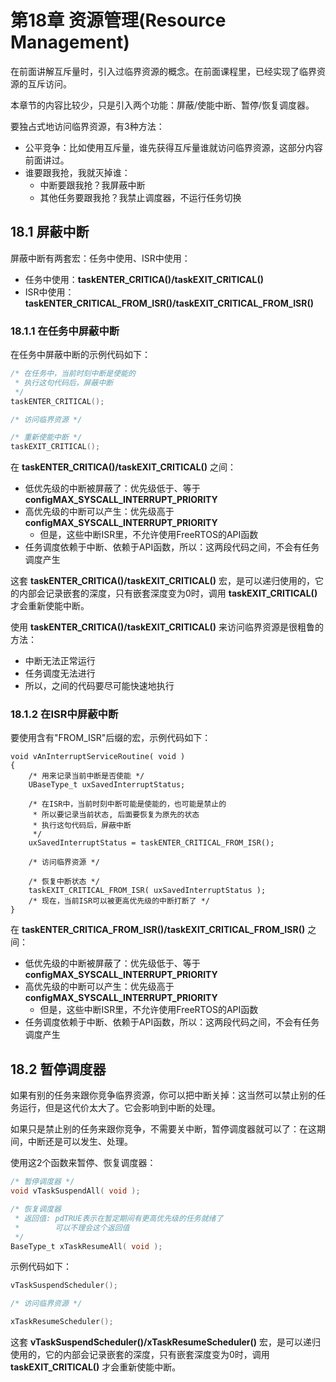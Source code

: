 # 第18章 资源管理(Resource Management)

在前面讲解互斥量时，引入过临界资源的概念。在前面课程里，已经实现了临界资源的互斥访问。

本章节的内容比较少，只是引入两个功能：屏蔽/使能中断、暂停/恢复调度器。

要独占式地访问临界资源，有3种方法：

- 公平竞争：比如使用互斥量，谁先获得互斥量谁就访问临界资源，这部分内容前面讲过。
- 谁要跟我抢，我就灭掉谁：
  - 中断要跟我抢？我屏蔽中断
  - 其他任务要跟我抢？我禁止调度器，不运行任务切换

## 18.1 屏蔽中断

屏蔽中断有两套宏：任务中使用、ISR中使用：

- 任务中使用：**taskENTER_CRITICA()/taskEXIT_CRITICAL()**
- ISR中使用：**taskENTER_CRITICAL_FROM_ISR()/taskEXIT_CRITICAL_FROM_ISR()**

### 18.1.1 在任务中屏蔽中断

在任务中屏蔽中断的示例代码如下：

```c
/* 在任务中，当前时刻中断是使能的
 * 执行这句代码后，屏蔽中断
 */
taskENTER_CRITICAL();

/* 访问临界资源 */

/* 重新使能中断 */
taskEXIT_CRITICAL();
```

在 **taskENTER_CRITICA()/taskEXIT_CRITICAL()** 之间：

- 低优先级的中断被屏蔽了：优先级低于、等于 **configMAX_SYSCALL_INTERRUPT_PRIORITY**
- 高优先级的中断可以产生：优先级高于 **configMAX_SYSCALL_INTERRUPT_PRIORITY**
  - 但是，这些中断ISR里，不允许使用FreeRTOS的API函数
- 任务调度依赖于中断、依赖于API函数，所以：这两段代码之间，不会有任务调度产生

这套 **taskENTER_CRITICA()/taskEXIT_CRITICAL()** 宏，是可以递归使用的，它的内部会记录嵌套的深度，只有嵌套深度变为0时，调用 **taskEXIT_CRITICAL()** 才会重新使能中断。

使用 **taskENTER_CRITICA()/taskEXIT_CRITICAL()** 来访问临界资源是很粗鲁的方法：

- 中断无法正常运行
- 任务调度无法进行
- 所以，之间的代码要尽可能快速地执行

### 18.1.2 在ISR中屏蔽中断

要使用含有"FROM_ISR"后缀的宏，示例代码如下：

```
void vAnInterruptServiceRoutine( void )
{
    /* 用来记录当前中断是否使能 */
    UBaseType_t uxSavedInterruptStatus;
    
    /* 在ISR中，当前时刻中断可能是使能的，也可能是禁止的
     * 所以要记录当前状态, 后面要恢复为原先的状态
     * 执行这句代码后，屏蔽中断
     */
    uxSavedInterruptStatus = taskENTER_CRITICAL_FROM_ISR();
    
    /* 访问临界资源 */

    /* 恢复中断状态 */
    taskEXIT_CRITICAL_FROM_ISR( uxSavedInterruptStatus );
    /* 现在，当前ISR可以被更高优先级的中断打断了 */
}
```

在 **taskENTER_CRITICA_FROM_ISR()/taskEXIT_CRITICAL_FROM_ISR()** 之间：

- 低优先级的中断被屏蔽了：优先级低于、等于 **configMAX_SYSCALL_INTERRUPT_PRIORITY**
- 高优先级的中断可以产生：优先级高于 **configMAX_SYSCALL_INTERRUPT_PRIORITY**
  - 但是，这些中断ISR里，不允许使用FreeRTOS的API函数
- 任务调度依赖于中断、依赖于API函数，所以：这两段代码之间，不会有任务调度产生

## 18.2 暂停调度器

如果有别的任务来跟你竞争临界资源，你可以把中断关掉：这当然可以禁止别的任务运行，但是这代价太大了。它会影响到中断的处理。

如果只是禁止别的任务来跟你竞争，不需要关中断，暂停调度器就可以了：在这期间，中断还是可以发生、处理。

使用这2个函数来暂停、恢复调度器：

```c
/* 暂停调度器 */
void vTaskSuspendAll( void );

/* 恢复调度器
 * 返回值: pdTRUE表示在暂定期间有更高优先级的任务就绪了
 *        可以不理会这个返回值
 */
BaseType_t xTaskResumeAll( void );
```

示例代码如下：

```c
vTaskSuspendScheduler();

/* 访问临界资源 */

xTaskResumeScheduler();
```

这套 **vTaskSuspendScheduler()/xTaskResumeScheduler()** 宏，是可以递归使用的，它的内部会记录嵌套的深度，只有嵌套深度变为0时，调用 **taskEXIT_CRITICAL()** 才会重新使能中断。
